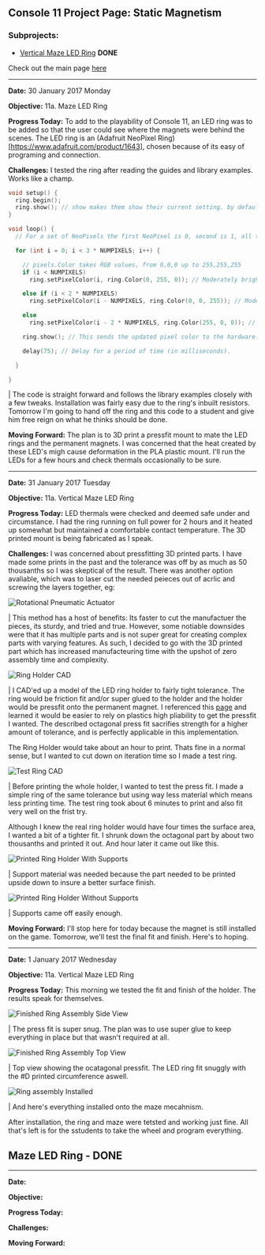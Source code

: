 ## Console 11 Project Page: Static Magnetism

### Subprojects:

   * [Vertical Maze LED Ring]() **DONE**

Check out the main page [here](https://TerrenceTran.github.io)

___

**Date:** 30 January 2017 Monday

**Objective:** 11a. Maze LED Ring

**Progress Today:** To add to the playability of Console 11, an LED ring was to be added so that the user could see where the magnets were behind the scenes. The LED ring is an (Adafruit NeoPixel Ring)[https://www.adafruit.com/product/1643], chosen because of its easy of programing and connection. 

**Challenges:** I tested the ring after reading the guides and library examples. Works like a champ. 

```cpp
void setup() {
  ring.begin();
  ring.show(); // show makes them show their current setting. by default this is off
}

void loop() {
  // For a set of NeoPixels the first NeoPixel is 0, second is 1, all the way up to the count of pixels minus one.

  for (int i = 0; i < 3 * NUMPIXELS; i++) {

    // pixels.Color takes RGB values, from 0,0,0 up to 255,255,255
    if (i < NUMPIXELS)
      ring.setPixelColor(i, ring.Color(0, 255, 0)); // Moderately bright green color.

    else if (i < 2 * NUMPIXELS)
      ring.setPixelColor(i - NUMPIXELS, ring.Color(0, 0, 255)); // Moderately bright green color.

    else
      ring.setPixelColor(i - 2 * NUMPIXELS, ring.Color(255, 0, 0)); // Moderately bright green color.

    ring.show(); // This sends the updated pixel color to the hardware.

    delay(75); // Delay for a period of time (in milliseconds).

  }

}
```
   | The code is straight forward and follows the library examples closely with a few tweaks. Installation was fairly easy due to the ring's inbuilt resistors. Tomorrow I'm going to hand off the ring and this code to a student and give him free reign on what he thinks should be done. 

**Moving Forward:** The plan is to 3D print a pressfit mount to mate the LED rings and the permanent magnets. I was concerned that the heat created by these LED's migh cause deformation in the PLA plastic mount. I'll run the LEDs for a few hours and check thermals occasionally to be sure. 

___

**Date:** 31 January 2017 Tuesday

**Objective:** 11a. Vertical Maze LED Ring

**Progress Today:** LED thermals were checked and deemed safe under and circumstance. I had the ring running on full power for 2 hours and it heated up somewhat but maintained a comfortable contact temperature. The 3D printed mount is being fabricated as I speak.

**Challenges:** I was concerned about pressfitting 3D printed parts. I have made some prints in the past and the tolerance was off by as much as 50 thousanths so I was skeptical of the result. There was another option avaliable, which was to laser cut the needed peieces out of acrlic and screwing the layers together, eg:

![Rotational Pneumatic Actuator](https://lh3.googleusercontent.com/PPz6Zcv4UFJUmy2MchgZ-pJox1gfgz2XyNEl0RGQiHupyGupCQqHkuXsPed3mMnVQcNHQSpvS22OB8NbL6o25axai3qybzyrmDhj3WwtQbfyDf4nh7X51WTLg0l5FEN9h3LRqYzLLeWnIYnrxFpu2MWoFWpzc801KVMI0WG9DgTbbXjOJcUMHJlPNeXFJ6AQJcre9HPyx9809hzwh2jlW8RBiiif-b6rEws8EcpAr6SkkJBNgVGTTdTkP4vnh3v6CtwSSLyU7RB8nl2RgZ1XzCq9_oYqupyQsgbZ8b6W2yfqRGlY4K5K37PCq4GHO11bsIulwuLfA6xSWgU2hlDu-X4_qtPewCY_ylGZ4wRgUPUkoOfFvG4qS0ApFidGu98ArvWrqxGLTzD1Nn0YRtJ8GHhCYwqSJKqIfRya7Dm29HJEzGRw5ACPLxxEsINzGfc36Ulsrbv_YffESiH8qDpclyvVYh9KRwudUS62Tla0flAHuI-DuP1ZbOwT_XnICu3ieHv0E_4HEz9_n5sn_hwvc87m243mUnXmVc9SyCk5zhESKq261tDxT9vEDyr_zfqVNcYRZJCy02vUfLD3PrVYTUthITi3Nxf7W7rnfkQCbufo9Ba9eROJSQAAKf7kpAr5OIUZ52s-BhP1_AWTP8uf4ZtlONV8xOytaEE0Fx5AKg=w1760-h990-no)

   | This method has a host of benefits: Its faster to cut the manufactuer the pieces, its sturdy, and tried and true. However, some notiable downsides were that it has multiple parts and is not super great for creating complex parts with varying features. As such, I decided to go with the 3D printed part which has increased manufacteuring time with the upshot of zero assembly time and complexity. 
 
![Ring Holder CAD](https://lh3.googleusercontent.com/_lPD_ciSYVSbcjpU2YU5N6TTFTU0On98Rxh3AVp3U0RyvwQA0j21M7j3tueGq7CsdbpAwLa3YkcwI1tP_14JYsYoz1GKw2AyD7PJgABuBkITMPQT10CYKH3WWBionOuS3pqOo4fyXsOKa7aEo022vPxNlHmiYPb2LjwVEfbLPXPkrcZednDPxvhFJaTLCnZgrFgCFJnVbaT_ven3vhlYqWy7uhwCBljkPTh4JoeZixzr9X2ZEwMzAXRfi7C4pcisWg0hDM_neJC3CmXgpnkNTKYrHbprksiyU7ZvVby08CFnW-tLd_-qhnG9NiEmLNvAS41_mZO4No-xyHuQQzzkDMTjCU6xOnhbXf7GQzDnC23ilj__pIw6PEOkhVJnYgs7UCn5f7pVsBNYMtcjC5PelOyLU89yxtE5nMVblMb6AT7SV-y8OSSbqS6Mge1oc6gGreCBvXbZh-aYLw_oYYz1nYbZOodFBPhpMKQtXgxRjlpwtmJQdl7mZhG1vdqPVlZJcG3h17cy0KIaMrCC2AJhixXAycmC6i9gY3Egn11nrlA7iDSsbKw69EQVpgUvaU5WMQM-V8iTHLNH12rRXPml82mQsxLoBFEOq6caZPkHWuyG0_KkUo4keVjwcNILyN0RxxHzykmuFpTDsVOf3h-TTl6HgiiZ66XLfRTwJalqFQ=w1159-h905-no) 
   
   | I CAD'ed up a model of the LED ring holder to fairly tight tolerance. The ring would be friction fit and/or super glued to the holder and the holder would be pressfit onto the permanent magnet. I referenced this [page](http://makezine.com/2015/07/22/tips-3d-printing-press-fit-parts/) and learned it would be easier to rely on plastics high pliability to get the pressfit I wanted. The described octagonal press fit sacrifies strength for a higher amount of tolerance, and is perfectly applicable in this implementation.

The Ring Holder would take about an hour to print. Thats fine in a normal sense, but I wanted to cut down on iteration time so I made a test ring.

![Test Ring CAD](https://lh3.googleusercontent.com/cKHnPZkBflcT5hMo6gtF2InERrYSU3je3IaQGP4nEqi4jgD5oHZQMQnNY15C8R0O8HGLDiNDrB8R3R1hjfr548fhV9YqZl8yDsdCJYlQa-L0LLGU2veYL0veDJRaIkAMD3wHiDSIoJrMloPPkcHtcezs0TIu_WiZumLFfVjactq0aESwZcbiAOgBnR0nIVgrpiUrplbbSUQOf0mAHQ9HUE-80h55Atnm3J1rZVkBv_AThJo3k4itKGdMIIZTVzU9-HrmaMg2szxw4cf70Bwy6X8NYn5HPMK-1tgdoWh9r7WeDqAom7g9I6XZgvSvdSC50-s-eGi0ikbGXro5Jkb7S4bjc-Fy2kvAS8q5xY-mLVqC_XBg2O6uTn7txaV7-7VrvHLz8RJ5-tlQOZVPTZdhwz2Rm7XaSF6z8k8vnJjgGmCKsgnJKo8NKAeypEu4BAsx1cmEiSmHe18KPanmEIiNWMjPSMFvVo4lwUWciOPROI4qTHMTMa12722nWMRGAMYe728G9z-brcs9S7GArSboxEfmnuxHV6fTYM20vxTZcCVIR9FcDX0fVQEKe8vv5qXTFjyrsjl0Lf1FzF4EHcZiiTPLbMX-N6gN1oNszPbWgUQ6EZwysa-56YimcFFLJmw-RKcV-9L9ccmY2I_Mvws7K4Rp76Rgk60eI_EDKl2l7w=w1125-h876-no)
   
   | Before printing the whole holder, I wanted to test the press fit. I made a simple ring of the same tolerance but using way less material which means less printing time. The test ring took about 6 minutes to print and also fit very well on the frist try.
   
Although I knew the real ring holder would have four times the surface area, I wanted a bit of a tighter fit. I shrunk down the octagonal part by about two thousanths and printed it out. And hour later it came out like this.

![Printed Ring Holder With Supports](https://lh3.googleusercontent.com/Uc5YvMwpv0b3pzqY3RL0kzMd2Jhhuyl7EAmcTwCBcUOGPIuthVMUEamIOqWGz21HCOIT931ZEK0cnyOqos_Xp5t_mzhQ5klxJjW0uLA8tr8A-_9_zy0WDeUGX-KoLZS1-CSeoxKYio0O3ZwjJRYy4SmPECBNHJ5FXZaSMC9usoVaMAdaMhTsgtJip2TCktBCpi9dVNWZ6VoNM1L1VlK2JEgkltHIbo43fAUtliJjHyRaL4r64J4CXF6allnwxE934zDSYhSy703slereqrUblFbZU-x0AljAi4FZDW2YGNoHYFL6NKLidoO5Uc4STnmN1L4beSOllRrXBOAh6mM8H85Tx0cwxjAE1ZJ6ISqkOsbdOOEYxCOLTOHKsZtXvhfLhNpEZ4JheV5iR_sMK2Goqlw7_AwOhcrp2eDnkVkhOw1HWSMn_xDXvKArAbvb5JgnKE7IwDi64e5QZdMSytLgbNhquFOg-HCasMH3tvk7P-5ci5r1NNG4-T1jBDLlGwtrOlxysLoYc5j7IyZAILldT3GbRt7U1eKQsl31ndULhZ3q_Q3TcrlLGNDaYu3o3Np8D2HFiOjERoAbFDQOj9UC4wBHat-qgew123UY1xneOkzEQq8Aj8GG9D49hXoTqsTFIyHwnGus_ZLMvur6YT5CwqX_iZh2sw8FLRD_URBrAg=w1760-h990-no)
   
   | Support material was needed because the part needed to be printed upside down to insure a better surface finish. 
   
![Printed Ring Holder Without Supports](https://lh3.googleusercontent.com/YwI2jaPAg-4LvRYt4uLCuTrNKzxOS6FfXUK1ql2SWcYpB4FSqeZWVJqxLC6A8ify7ekshxN8M3MXyvXLZ_nTcizYpJXwLCzReudOym9lMURwYUAZZKuT4gznVEGKYkw7alVoqgC9Wo_zjt1WyhkvleeRHkQuov4yiqUH68P4PfeNB4O6i3FnYp2AR7MXJtwnmTSHrybN5D1XwUzCKbgcBQFMUAD_ZKz0lJcGO3mPl6vwvrWkPKkugfGfP9id966eWGtoy9dsxikd44epcFzmiFsJsaczfrO-mnMJ6voNdZbqUgzJLV4yQ12FtRttuiE6vy8sFFgLd0WBbr-JWOWRkrSV01pE9Sp9jd8TMX4R5azc4_Tb2s1lQ-o94OlinsfMLJwSX0GWzUVjSVrI-vmTaqGBdCvymiK-ho7Xqy7AvKNMOJ-FTqdDmW-WJ_ZO_gJUNhQpsnd1Oghv9rCkaIASX8xLRTj2rKcbski8jazfTyelD7WxwxbNP6E5fxqzYDBC5aRmbXhddeSpyPnV89RkweZtQN1SRqVH4A3c48cRSvuwTDoxq1lus9VSvmQiE3J3JQqS5DB-Hqoi6xoFIKb2xoL6kL-4iLbwGp5dhfKnRzi-b_nNBtU863AMBzS_o5qv3ZbUxJU9uX85zxLklnVmx3CUTK9LirNJKOgrmR04Lg=w1760-h990-no)
   
   | Supports came off easily enough.
  
**Moving Forward:** I'll stop here for today because the magnet is still installed on the game. Tomorrow, we'll test the final fit and finish. Here's to hoping.

___

**Date:** 1 January 2017 Wednesday

**Objective:** 11a. Vertical Maze LED Ring

**Progress Today:** This morning we tested the fit and finish of the holder. The results speak for themselves.

![Finished Ring Assembly Side View](https://lh3.googleusercontent.com/p1DRG1_IX8Sr4Q0EDcT_qZ4s5C38n8rDwfJreHyNO6xvfpyWuPrNGpY0OoR0FNLF7iYzGSl6MzvrrH2rn9XxQOvFuusUJ4e8CBsyn7hwBqwOcW1dyoc2kzndEpIjzcyooaYm2u1DDS2NDOsu6a9rHCihxUYERCj2FwFku7x-E_jp5YQ3eTNScuK59YqzxmfnD67X9NGxtYSZKS3E0quK57m4Zu0Q6InPE-uoi1FQJ1cZXUhhX5F93Vb63xS3YP1g1ipXBV3YcaxgNZOZ6zJL6NJd7RKKwkytn-Xp0P6BNHzFvgkuT5hIhRkXI-9UpczSo_Qgbss-kIHBJg5wDn3s70RQCBvf8drTef47qzrHERSB8uClEDnog5o5FNH30gOdGfB1LY7fLOckg0TV0GsLan4lf2PASKSx8JoUY-l1S27m9SlFZuNMNuglbaKP6GIr5K3rXHjfxNqeCYYcrgWP8usQlEmTTdrEx6wCgzPMOgTeWBOcUsAqZbpGods8XT4iTx7szTMT1Z1X0osJWP-l4seK2H3Lbss25myHb7XLrVYiXHOOkoX60j3O2rZpAOOG3ZKaeKw0UHDdeUlDoDaFGrRLnzEWv0d7hmx6pn2z4zfT77Hfr0Npal94p_TlJhuHl0Gb5lecXN2YEqme8QmbdD9vzrqOQtAnfxEWtNH9rA=w1760-h990-no)
   
   | The press fit is super snug. The plan was to use super glue to keep everything in place but that wasn't required at all.
   
![Finished Ring Assembly Top View](https://lh3.googleusercontent.com/ZVfZfStp6pMpxiEEwuKusGQ9bPBWuyMUdRFSCc6__C53HrPME77EXaag_jvVe8QVyJAumjynpBy-11ehwAjsiucVf-i04O7d-7NMQMDAGzyroIKid3romBmnm57lsI_6eR8F0ZcylbFNXVKwK2LmjauBiQAo0hQO4aajPdM7z23vxIpyeURaiMiWUTahBk0hEtDhLoTusC2pS0pQBhYDaNwzwzgKK-9lA4Ny1a_WNLov8sg7NC54tNF9aH4yszackR5cH6gEvWJbGH-LW0haRJpUP5Bi1-5S2-N9-ArxEWf5ZFhbU9nBlkJeCfyXPjnzyYM0XTs2T0xXgloAvArKUdKj9XnPiFsyy7xmkpY5Ox1FZiEBbL4zXOVT-tK6bn2RVjYk2dN3-OF6Tl-zZeD9Wh2vXh6Nq8dPIDUg_tVXjh38SRfxXotHB0DlBE7A7L09FEsSYycBP5y04oIT5odMBfP3H1V1J_kl6E0KLXxYUk1QODydmOAnkr7qJ-bJHJKMjSjnE4HAnISJCN73_ZWyJomRhugOveiKydx52RI58T4Ra59JY0bIFWa1F2YR0E3PY6UI_xq59K2W6Xo6cx6raeg5c-W_31GaVIz7bNfO4aqwbJe6=w1760-h990-no)
   
   | Top view showing the ocatagonal pressfit. The LED ring fit snuggly with the #D printed circumference aswell. 
   
![Ring assembly Installed](https://lh3.googleusercontent.com/Mpc1dYPlY5pNhOLG2jurm_jg0vnm25nDfjeFBI1W-_v3Yagv0oES8xg-r6GaL6iShlRxSNAooZvKqrUxuo5eLWE7Vej3Efi775gPaW48bk2bpCTE97fKESKjWU2IZxSve7l3MGnvsUSB2bq9Wesn6LMzTGr5eCo8Cicls0Z1qcqeLnISqelzDQk0mNqah8MDLoPHdU0vp3qTXbRrfulrDEwGX_vsW4TBo0eJ7l4DbtvBkRHaOEBOEG8qkZ3QO_T_dvKg8C2_prQ6dcs3Bnwb7iPUp4Sqi7LrPnDiVs-zRnPZB0p2y_s2WLQXkjma3xVFzoAbBB-8gjHh9ndkHuFz1p12zh3HbP_a_rl6X6m6CHmfBXxw2gyEBzpNUhxnowa3tG8oPfzSZAfsylIePkmPPQzP7FcRmOeu4HDPRE_RQRfoWfH27quBJnCQT7u2wQ4shz3Cy-D56wQF4v4WmHrYjOmgxsPqyVqf_RixE34dF_JqRIhAa0k_t-sNLaknGsvds2V-CjxecTiqcOcj7rrfQKbSaY30bhbboyppHXTpQlygCLBsqNxNx0P9f14ZFv1jGpvobV13XGSH1_OCCDT5dSetbiBjupOc_jpgDdtvcFzNsbHolnUj=w1760-h990-no)
   
   | And here's everything installed onto the maze mecahnism. 
   
After installation, the ring and maze were tetsted and working just fine. All that's left is for the sstudents to take the wheel and program everything. 

## Maze LED Ring - DONE

___

**Date:** 

**Objective:** 

**Progress Today:** 

**Challenges:** 

**Moving Forward:** 
